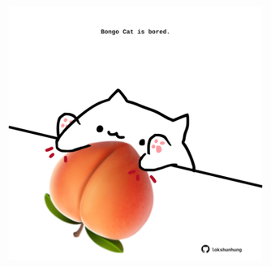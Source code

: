 <!-- built at 09/04/2023, 05:01:00 UTC -->
<p align="center">
  <img width="500" height="500" src="./ReadmeImage.svg">
</p>
